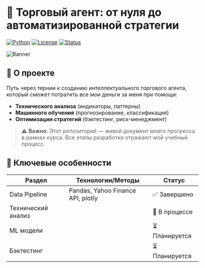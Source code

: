 # 🚀 Торговый агент: от нуля до автоматизированной стратегии

[![Python](https://img.shields.io/badge/Python-3.10%2B-blue?logo=python)](https://www.python.org/)
[![License](https://img.shields.io/badge/License-MIT-green)](https://opensource.org/licenses/MIT)
[![Status](https://img.shields.io/badge/Status-In%20Active%20Development-orange)](https://github.com/yourusername)

![Banner](https://s.yimg.com/hd/cp-video-transcode/prod/2020-04/14/5e962a9f90a80d79a6352abb/5e962a9f90a80d79a6352abc_o_U_v2.jpg) 

## 📌 О проекте
Путь через тернии к созданию интеллектуального торгового агента, который сможет потратить все мои деньги за меня при помощи:
- **Технического анализа** (индикаторы, паттерны)
- **Машинного обучения** (прогнозирование, классификация)
- **Оптимизации стратегий** (бэктестинг, риск-менеджмент)

> ⚠️ **Важно**: Этот репозиторий — живой документ моего прогресса в рамках курса. Все этапы разработки отражают мой учебный процесс.

## 🌟 Ключевые особенности
| Раздел                | Технологии/Методы                          | Статус       |
|-----------------------|--------------------------------------------|--------------|
| Data Pipeline         | Pandas, Yahoo Finance API, plotly          | ✅ Завершено |
| Технический анализ    |                                            | 🚧 В процессе|
| ML модели             |                                            | ⏳ Планируется|
| Бэктестинг            |                                            | ⏳ Планируется|
